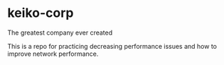 # keiko-corp
The greatest company ever created

This is a repo for practicing decreasing performance issues and how to improve network performance.
